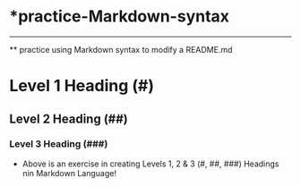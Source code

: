 # *practice-Markdown-syntax
---
** practice using Markdown syntax to modify a README.md 

# Level 1 Heading (#)

## Level 2 Heading (##)

### Level 3 Heading (###)

* Above is an exercise in creating Levels 1, 2 & 3 (#, ##, ###) Headings nin Markdown Language!